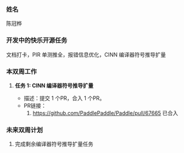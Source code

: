 ### 姓名

陈冠桦

### 开发中的快乐开源任务

文档打卡，PIR 单测推全，报错信息优化，CINN 编译器符号推导扩量

### 本双周工作

1. **任务 1: CINN 编译器符号推导扩量**

   - 描述：提交 1 个PR，合入 1 个PR。
   - PR链接：
     1. https://github.com/PaddlePaddle/Paddle/pull/67665 已合入


### 未来双周计划

1. 完成剩余编译器符号推导扩量任务

